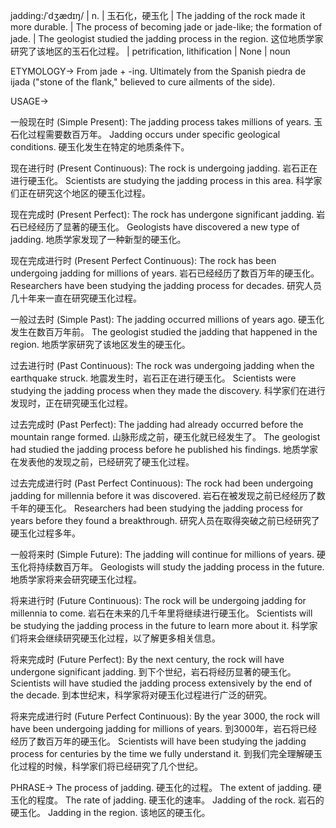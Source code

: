 jadding:/ˈdʒædɪŋ/ | n. | 玉石化，硬玉化 | The jadding of the rock made it more durable. |  The process of becoming jade or jade-like; the formation of jade. | The geologist studied the jadding process in the region. 这位地质学家研究了该地区的玉石化过程。 |  petrification, lithification | None | noun


ETYMOLOGY->
From jade + -ing.  Ultimately from the Spanish piedra de ijada ("stone of the flank," believed to cure ailments of the side).

USAGE->

一般现在时 (Simple Present):
The jadding process takes millions of years. 玉石化过程需要数百万年。
Jadding occurs under specific geological conditions.  硬玉化发生在特定的地质条件下。

现在进行时 (Present Continuous):
The rock is undergoing jadding.  岩石正在进行硬玉化。
Scientists are studying the jadding process in this area. 科学家们正在研究这个地区的硬玉化过程。

现在完成时 (Present Perfect):
The rock has undergone significant jadding. 岩石已经经历了显著的硬玉化。
Geologists have discovered a new type of jadding.  地质学家发现了一种新型的硬玉化。

现在完成进行时 (Present Perfect Continuous):
The rock has been undergoing jadding for millions of years. 岩石已经经历了数百万年的硬玉化。
Researchers have been studying the jadding process for decades. 研究人员几十年来一直在研究硬玉化过程。


一般过去时 (Simple Past):
The jadding occurred millions of years ago. 硬玉化发生在数百万年前。
The geologist studied the jadding that happened in the region. 地质学家研究了该地区发生的硬玉化。

过去进行时 (Past Continuous):
The rock was undergoing jadding when the earthquake struck. 地震发生时，岩石正在进行硬玉化。
Scientists were studying the jadding process when they made the discovery. 科学家们在进行发现时，正在研究硬玉化过程。

过去完成时 (Past Perfect):
The jadding had already occurred before the mountain range formed. 山脉形成之前，硬玉化就已经发生了。
The geologist had studied the jadding process before he published his findings. 地质学家在发表他的发现之前，已经研究了硬玉化过程。

过去完成进行时 (Past Perfect Continuous):
The rock had been undergoing jadding for millennia before it was discovered. 岩石在被发现之前已经经历了数千年的硬玉化。
Researchers had been studying the jadding process for years before they found a breakthrough. 研究人员在取得突破之前已经研究了硬玉化过程多年。


一般将来时 (Simple Future):
The jadding will continue for millions of years. 硬玉化将持续数百万年。
Geologists will study the jadding process in the future. 地质学家将来会研究硬玉化过程。

将来进行时 (Future Continuous):
The rock will be undergoing jadding for millennia to come. 岩石在未来的几千年里将继续进行硬玉化。
Scientists will be studying the jadding process in the future to learn more about it. 科学家们将来会继续研究硬玉化过程，以了解更多相关信息。

将来完成时 (Future Perfect):
By the next century, the rock will have undergone significant jadding. 到下个世纪，岩石将经历显著的硬玉化。
Scientists will have studied the jadding process extensively by the end of the decade. 到本世纪末，科学家将对硬玉化过程进行广泛的研究。

将来完成进行时 (Future Perfect Continuous):
By the year 3000, the rock will have been undergoing jadding for millions of years. 到3000年，岩石将已经经历了数百万年的硬玉化。
Scientists will have been studying the jadding process for centuries by the time we fully understand it. 到我们完全理解硬玉化过程的时候，科学家们将已经研究了几个世纪。


PHRASE->
The process of jadding. 硬玉化的过程。
The extent of jadding.  硬玉化的程度。
The rate of jadding. 硬玉化的速率。
Jadding of the rock. 岩石的硬玉化。
Jadding in the region. 该地区的硬玉化。
